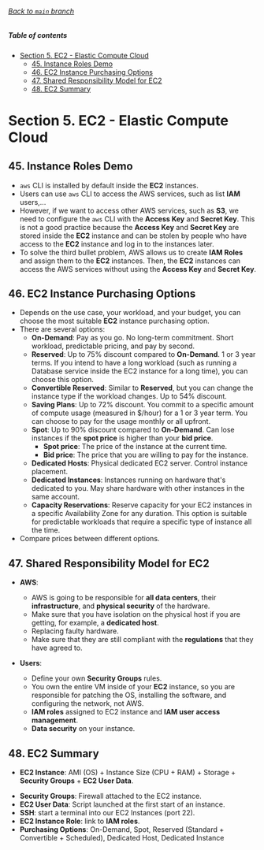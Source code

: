 ###### [_Back to `main` branch_](./../../../README.md)

##### Table of contents
- [Section 5. EC2 - Elastic Compute Cloud](#section-5-ec2---elastic-compute-cloud)
  - [45. Instance Roles Demo](#45-instance-roles-demo)
  - [46. EC2 Instance Purchasing Options](#46-ec2-instance-purchasing-options)
  - [47. Shared Responsibility Model for EC2](#47-shared-responsibility-model-for-ec2)
  - [48. EC2 Summary](#48-ec2-summary)

# Section 5. EC2 - Elastic Compute Cloud

## 45. Instance Roles Demo
- `aws` CLI is installed by default inside the **EC2** instances.
- Users can use `aws` CLI to access the AWS services, such as list **IAM** users,...
- However, if we want to access other AWS services, such as **S3**, we need to configure the `aws` CLI with the **Access Key** and **Secret Key**. This is not a good practice because the **Access Key** and **Secret Key** are stored inside the **EC2** instance and can be stolen by people who have access to the **EC2** instance and log in to the instances later.
- To solve the third bullet problem, AWS allows us to create **IAM Roles** and assign them to the **EC2** instances. Then, the **EC2** instances can access the AWS services without using the **Access Key** and **Secret Key**.

## 46. EC2 Instance Purchasing Options
* Depends on the use case, your workload, and your budget, you can choose the most suitable **EC2** instance purchasing option.
* There are several options:
  * **On-Demand**: Pay as you go. No long-term commitment. Short workload, predictable pricing, and pay by second.
  * **Reserved**: Up to 75% discount compared to **On-Demand**. 1 or 3 year terms. If you intend to have a long workload (such as running a Database service inside the EC2 instance for a long time), you can choose this option.
  * **Convertible Reserved**: Similar to **Reserved**, but you can change the instance type if the workload changes. Up to 54% discount.
  * **Saving Plans**: Up to 72% discount. You commit to a specific amount of compute usage (measured in $/hour) for a 1 or 3 year term. You can choose to pay for the usage monthly or all upfront.
  * **Spot**: Up to 90% discount compared to **On-Demand**. Can lose instances if the **spot price** is higher than your **bid price**.
    * **Spot price**: The price of the instance at the current time.
    * **Bid price**: The price that you are willing to pay for the instance.
  * **Dedicated Hosts**: Physical dedicated EC2 server. Control instance placement.
  * **Dedicated Instances**: Instances running on hardware that's dedicated to you. May share hardware with other instances in the same account.
  * **Capacity Reservations**: Reserve capacity for your EC2 instances in a specific Availability Zone for any duration. This option is suitable for predictable workloads that require a specific type of instance all the time.
* Compare prices between different options.

## 47. Shared Responsibility Model for EC2
* **AWS**:
  * AWS is going to be responsible for **all data centers**, their **infrastructure**, and **physical security** of the hardware.
  * Make sure that you have isolation on the physical host if you are getting, for example, a **dedicated host**.
  * Replacing faulty hardware.
  * Make sure that they are still compliant with the **regulations** that they have agreed to.

* **Users**:
  * Define your own **Security Groups** rules.
  * You own the entire VM inside of your **EC2** instance, so you are responsible for patching the OS, installing the software, and configuring the network, not AWS.
  * **IAM roles** assigned to EC2 instance and **IAM user access management**.
  * **Data security** on your instance.

## 48. EC2 Summary
* **EC2 Instance**: AMI (OS) + Instance Size (CPU + RAM) + Storage + **Security Groups** + **EC2 User Data**.
- **Security Groups**: Firewall attached to the EC2 instance.
- **EC2 User Data**: Script launched at the first start of an instance.
- **SSH**: start a terminal into our EC2 Instances (port 22).
- **EC2 Instance Role**: link to **IAM roles**.
- **Purchasing Options**: On-Demand, Spot, Reserved (Standard + Convertible + Scheduled), Dedicated Host, Dedicated Instance